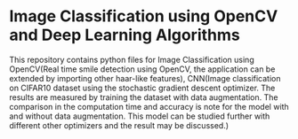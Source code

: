 # Image Classification using OpenCV and Deep Learning Algorithms
This repository contains python files for Image Classification using OpenCV(Real time smile detection using OpenCV, the application can be extended by importing other haar-like features), CNN(Image classification on CIFAR10 dataset using the stochastic gradient descent optimizer. The results are measured by training the dataset with data augmentation. The comparison in the computation time and accuracy is note for the model with and without data augmentation. This model can be studied further with different other optimizers and the result may be discussed.)
